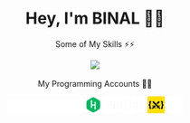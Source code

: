 <h1 align=center>Hey, I'm BINAL 👦👋</h1>

<div align=center>
  <p>Some of My Skills ⚡⚡</p>
  <a href="https://github.com/BinalNethmika">
    <img src="https://skillicons.dev/icons?i=html,css,js,tailwind,svelte,astro,blender,bootstrap,electron,express,figma,git,jquery,less,nodejs" />
  </a>
  
  <div align=center>
    <p>My Programming Accounts 🧭🧭</p>
    <a href=https://codepen.io/BinalNethmika><img style="height: 25px" src=https://github.com/BinalNethmika/BinalNethmika/blob/main/codepen-wordmark-display-inside-white%4010x.png></a>
    <a href=https://www.hackerrank.com/profile/binalnethmika><img style="height: 30px" src=https://github.com/BinalNethmika/BinalNethmika/blob/main/hacker_rank_logo.png></a>
    <a href=https://github.com/BinalNethmika/><img style="height: 30px" src=https://github.com/BinalNethmika/BinalNethmika/blob/main/GitHub_Logo_White.png></a>
    <a href=https://cssbattle.dev/player/binalnethmika><img style="height: 30px" src=https://github.com/BinalNethmika/BinalNethmika/blob/main/css_battle.png></a>
    <a href=https://patreon.com/Binal_N><img style="height: 30px" src=https://github.com/BinalNethmika/BinalNethmika/blob/main/PATREON_SYMBOL_1_WHITE_RGB.png></a>
  </div>
</div>
